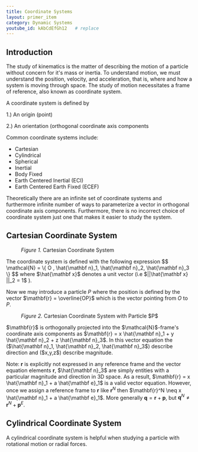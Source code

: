 ```yaml
---
title: Coordinate Systems
layout: primer_item
category: Dynamic Systems
youtube_id: kAbCdEfGh12   # replace
---
```

## Introduction
The study of kinematics is the matter of describing the motion of a particle without concern for it's mass or inertia. To understand motion, we must understand the position, velocity, and acceleration, that is, where and how a system is moving through space. The study of motion necessitates a frame of reference, also known as coordinate system. 

A coordinate system is defined by 

  1.) An origin (point)

  2.) An orientation (orthogonal coordinate axis components

Common coordinate systems include:
- Cartesian
- Cylindrical
- Spherical
- Inertial
- Body Fixed
- Earth Centered Inertial (ECI)
- Earth Centered Earth Fixed (ECEF)

Theoretically there are an infinite set of coordinate systems and furthermore infinite number of ways to parameterize a vector in orthogonal coordinate axis components. Furthermore, there is no incorrect choice of coordinate system just one that makes it easier to study the system.

## Cartesian Coordinate System

<figure class="tikz-figure center">
    <script type="text/tikz">
        \begin{tikzpicture}[>=stealth, line cap=round, line join=round, thick, scale=1.4]
          % --- optional light grid (comment out to remove) ---
          % \draw[step=1cm,very thin,gray!30] (-2.5,-2) grid (3.4,2.6);
          % Frame label
          \node[red] at (-1.6,2.2) {$\mathcal{N}$};
          % Origin
          \coordinate (O) at (0,0);
          % Axes
          \draw[->] (O) -- (3.0,0) node[below right=3pt] {$\hat{\mathbf n}_2$};   % x/right
          \draw[->] (O) -- (0,2.4) node[above left=3pt]  {$\hat{\mathbf n}_3$};   % up
          \draw[->] (O) -- (-2.0,-1.3) node[below left=3pt] {$\hat{\mathbf n}_1$};% down-left (gives 3-D feel)
          % Origin label
          \node at (0.25,-0.35) {$O_N$};
        \end{tikzpicture}
    </script>
    <figcaption><em>Figure 1.</em> Cartesian Coordinate System </figcaption>
</figure>
The coordinate system is defined with the following expression
$$
\mathcal{N} = \{ O , \hat{\mathbf n}_1, \hat{\mathbf n}_2, \hat{\mathbf n}_3 \}
$$
where $\hat{\mathbf x}$ denotes a unit vector (i.e $||\hat{\mathbf x} ||_2 = 1$ ).

Now we may introduce a particle $P$ where the position is defined by the vector $\mathbf{r} = \overline{OP}$ which is the vector pointing from $O$ to $P$.
<figure class="tikz-figure center">
    <script type="text/tikz">
        \begin{tikzpicture}[>=stealth, line cap=round, line join=round, thick, scale=1.4]
        % ------------------ parameters: coordinates of P ------------------
        \def\X{1.4}   % x along \hat n_1  (to the right)
        \def\Y{3.0}   % y along \hat n_2  (down-left direction)
        \def\Z{1.6}   % z along \hat n_3  (up)
        % ------------------ basis directions (2D oblique projection) -----
        \coordinate (O)  at (0,0);
        \coordinate (e2) at (1,0);        % \hat n_2  (x-axis, right)
        \coordinate (e3) at (0,1);        % \hat n_3  (z-axis, up)
        \coordinate (e1) at (-0.75,-0.48);% \hat n_1  (gives 3-D look)
        % Point and its projections
        \coordinate (Px)   at ($(O)+\X*(e1)$);
        \coordinate (Py)   at ($(O)+\Y*(e2)$);
        \coordinate (Pxy)  at ($(O)+\X*(e1)+\Y*(e2)$);
        \coordinate (P)    at ($(Pxy)+\Z*(e3)$);
        % ------------------ frame label and origin ------------------------
        \node[red] at (-1.6,2.2) {$\mathcal N$};
        \node at (0.25,-0.35) {$O_N$};
        % ------------------ axes -----------------------------------------
        \draw[->] (O) -- ($(O)+3.6*(e2)$) node[below right=3pt] {$\hat{\mathbf n}_2$};
        \draw[->] (O) -- ($(O)+2.6*(e3)$) node[above left=3pt]  {$\hat{\mathbf n}_3$};
        \draw[->] (O) -- ($(O)+2.6*(e1)$) node[below left=3pt]  {$\hat{\mathbf n}_1$};
        % ------------------ projections (dashed) --------------------------
        \draw[densely dashed] (Px) -- (Pxy) node[midway,below] {$x$};
        \draw[densely dashed] (Py) -- (Pxy) node[midway,sloped,below] {$y$};
        \draw[densely dashed] (Pxy) -- (P) node[midway,right] {$z$};
        % ------------------ position vector and point ---------------------
        \draw[very thick,blue,->] (O) -- (P) node[midway,above] {$\mathbf r$};
        \fill[blue] (P) circle (2pt) node[above right=2pt] {$P$};
        \end{tikzpicture}
    </script>
    <figcaption><em>Figure 2.</em> Cartesian Coordinate System with Particle $P$</figcaption>
</figure>
$\mathbf{r}$ is orthogonally projected into the $\mathcal{N}$-frame's coordinate axis components as 
$\mathbf{r} = x \hat{\mathbf n}_1 + y \hat{\mathbf n}_2 + z \hat{\mathbf n}_3$. In this vector equation the ($\hat{\mathbf n}_1, \hat{\mathbf n}_2, \hat{\mathbf n}_3$) describe direction and ($x,y,z$) describe magnitude. 

Note: $\mathbf{r}$ is explicitly not expressed in any reference frame and the vector equation elements $\mathbf{r}$, $\hat{\mathbf n}_3$ are simply entities with a particular magnitude and direction in 3D space. 
As a result, $\mathbf{r} = x \hat{\mathbf n}_1 + a \hat{\mathbf e}_1$ is a valid vector equation. However, once we assign a reference frame to $\mathbf{r}$ like $\mathbf{r}^N$ then $\mathbf{r}^N \neq x \hat{\mathbf n}_1 + a \hat{\mathbf e}_1$. More generally $\mathbf{q} = \mathbf{r} + \mathbf{p}$, but $\mathbf{q}^N \neq \mathbf{r}^N + \mathbf{p}^E$.   

## Cylindrical Coordinate System
A cylindrical coordinate system is helpful when studying a particle with rotational motion or radial forces.
<figure class="tikz-figure center">
    <script type="text/tikz">
        \begin{tikzpicture}[>=stealth, line cap=round, line join=round, thick, scale=1.4]
  %------------------ parameters: Cartesian coordinates of P ------------------
  \def\X{1.4}   % x along \hat n_1   (down-left)
  \def\Y{3.0}   % y along \hat n_2   (right)
  \def\Z{1.6}   % z along \hat n_3   (up)

  %------------------ styles -------------------------------------------------
  \tikzset{
    axis/.style = {->},
    proj/.style = {densely dashed},
    cyl/.style  = {orange!85!black, thick, ->},
  }

  %------------------ basis directions (2D oblique projection) ---------------
  \coordinate (O)  at (0,0);
  \coordinate (e2) at (1,0);          % \hat n_2  (right)
  \coordinate (e3) at (0,1);          % \hat n_3  (up)
  \coordinate (e1) at (-0.75,-0.48);  % \hat n_1  (down-left for 3D look)

  %------------------ point and projections ----------------------------------
  \coordinate (Px)  at ($(O)+\X*(e1)$);
  \coordinate (Py)  at ($(O)+\Y*(e2)$);
  \coordinate (Pxy) at ($(O)+\X*(e1)+\Y*(e2)$);
  \coordinate (P)   at ($(Pxy)+\Z*(e3)$);

  % Cylindrical helpers: d and theta (theta measured from +\hat n_1 toward +\hat n_2)
  \pgfmathsetmacro{\thetadeg}{atan2(\Y,\X)} % degrees
  \pgfmathsetmacro{\dlen}{sqrt(\X*\X+\Y*\Y)}

  % Unit directions in the xy-plane for c_r and c_theta
  \coordinate (crdir) at ($({cos(\thetadeg)}*(e1)+{sin(\thetadeg)}*(e2)$));
  \coordinate (ctdir) at ($({-sin(\thetadeg)}*(e1)+{cos(\thetadeg)}*(e2)$));

  %------------------ frame label and origin ---------------------------------
  \node[red] at (-1.6,2.2) {$\mathcal N$};
  \node at (0.25,-0.35) {$O_N$};

  %------------------ axes ----------------------------------------------------
  \draw[axis] (O) -- ($(O)+3.6*(e2)$) node[below right=3pt] {$\hat{\mathbf n}_2$};
  \draw[axis] (O) -- ($(O)+2.6*(e3)$) node[above left=3pt]  {$\hat{\mathbf n}_3$};
  \draw[axis] (O) -- ($(O)+2.6*(e1)$) node[below left=3pt]  {$\hat{\mathbf n}_1$};

  %------------------ xy footprint & projections ------------------------------
  \draw[proj] (O) -- (Px) -- (Pxy) -- (Py) -- cycle;           % footprint rectangle
  \draw[proj] (Pxy) -- (P) node[midway,right] {$z$};           % vertical
  \draw[proj] (O) -- (Pxy) node[midway,sloped,below] {$d$};    % radial distance
  \draw[proj] (Px) -- (Pxy) node[midway,below] {$x$};          % x component
  \draw[proj] (Py) -- (Pxy) node[midway,sloped,below] {$y$};   % y component

  %------------------ cylindrical unit vectors and angle ----------------------
  % c_r and c_theta at the origin (length 1 for clarity)
  \draw[cyl] (O) -- ($(O)+1.1*(crdir)$) node[above right=1pt] {$\hat{\mathbf c}_r$};
  \draw[cyl] (O) -- ($(O)+1.1*(ctdir)$) node[below right=0pt] {$\hat{\mathbf c}_\theta$};
  \draw[cyl] (O) -- ($(O)+1.6*(e3)$)    node[left=2pt]        {$\hat{\mathbf c}_z$};

  % theta arc (from +\hat n_1 to +\hat c_r in the xy-plane)
  % small radius for readability
  \path let \p1=($(e1)$), \p2=($(e2)$) in
    coordinate (xaxis) at ($(O)+0.9*(e1)$);
  \draw[orange!85!black, very thick]
    ($(O)+0.65*(e1)$) arc[start angle=0, end angle=\thetadeg, radius=0.65cm];
  \node[orange!85!black] at ($(O)+0.95*(crdir)$) {$\theta$};

  %------------------ position vector and point -------------------------------
  \draw[very thick,blue,->] (O) -- (P) node[midway,above] {$\mathbf r$};
  \fill[blue] (P) circle (2pt) node[above right=2pt] {$P$};
\end{tikzpicture}

    </script>
    <figcaption><em>Figure 3.</em> Cylindrical Coordinate System with Particle $P$</figcaption>
</figure>
